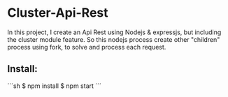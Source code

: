 # Cluster-Api-Rest
In this project, I create an Api Rest using Nodejs & expressjs, but including the cluster module feature. So this nodejs process create other "children" process using fork, to solve and process each request.

## Install:
´´´sh
 $ npm install
 $ npm start
´´´
